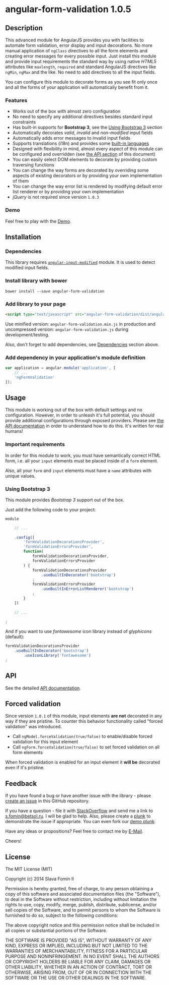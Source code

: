 # angular-form-validation 1.0.5

## Description

This advanced module for AngularJS provides you with facilities to automate form validation,
error display and input decorations. No more manual application of `ngClass` directives
to all the form elements and creating error messages for every possible input.
Just install this module and provide input requirements the standard way by using native *HTML5*
attributes like `maxlength`, `required` and standard AngularJS directives like `ngMin`, `ngMax`
and the like. No need to add directives to all the input fields.

You can configure this module to decorate forms as you see fit only once and all the forms of
your application will automatically benefit from it.

### Features

- Works out of the box with almost zero configuration
- No need to specify any additional directives besides standard input constraints
- Has built-in supports for **Bootstrap 3**, see the [Using Bootstrap 3](#using-bootstrap-3) section
- Automatically decorates *valid*, *invalid* and *non-modified* input fields
- Automatically adds error messages to invalid input fields
- Supports translations (i18n) and provides some [built-in languages][built-in-languages]
- Designed with flexibility in mind, almost every aspect of this module
  can be configured and overridden (see [the API section][docs-api] of this document)
- You can easily select DOM elements to decorate by providing custom traversing functions
- You can change the way forms are decorated by overriding some aspects of existing decorators or
  by providing your own implementation of them
- You can change the way error list is rendered by modifying default error list renderer or
  by providing your own implementation
- *jQuery* is not required since version `1.0.3`
  
### Demo

Feel free to play with the [Demo](http://plnkr.co/edit/dJs5Wye2WEy7T6gEEfIj?p=preview).

## Installation

### Dependencies

This library requires [`angular-input-modified`][github-input-modified] module.
It is used to detect modified input fields.

### Install library with bower

`bower install --save angular-form-validation`

### Add library to your page

``` html
<script type="text/javascript" src="angular-form-validation/dist/angular-form-validation.js"></script>
```

Use minified version: `angular-form-validation.min.js` in production
and uncompressed version: `angular-form-validation.js` during development/testing.

Also, don't forget to add dependencies, see [Dependencies](#dependencies) section above.

### Add dependency in your application's module definition

``` javascript
var application = angular.module('application', [
    // ...
    'ngFormValidation'
]);
```

## Usage

This module is working out of the box with default settings and no configuration.
However, in order to unleash it's full potential, you should provide additional
configurations through exposed providers. Please see [the API documentation][docs-api] in order
to understand how to do this. It's written for real humans!

### Important requirements

In order for this module to work, you must have semantically correct HTML form, i.e.
all your `input` elements must be placed inside of a `form` element.

Also, all your `form` and `input` elements must have a `name` attributes with unique values.

### Using Bootstrap 3

This module provides *Bootstrap 3* support out of the box.

Just add the following code to your project:

```JavaScript
module

    // ...
    
    .config([
        'formValidationDecorationsProvider',
        'formValidationErrorsProvider',
        function(
            formValidationDecorationsProvider,
            formValidationErrorsProvider
        ) {
            formValidationDecorationsProvider
                .useBuiltInDecorator('bootstrap')
            ;
            formValidationErrorsProvider
                .useBuiltInErrorListRenderer('bootstrap')
            ;
        }
    ])
    
    // ...
    
;
```

And if you want to use *fontawesome* icon library instead of *glyphicons* (default):

```JavaScript
formValidationDecorationsProvider
    .useBuiltInDecorator('bootstrap')
        .useIconLibrary('fontawesome')
;
```

## API

See the detailed [API documentation][docs-api].

## Forced validation

Since version `1.0.1` of this module, input elements **are not** decorated in any way if they are pristine.
To counter this behavior functionality called "forced validation" was introduced.

- Call `ngModel.forceValidation(true/false)` to enable/disable forced validation for this input element
- Call `ngForm.forceValidation(true/false)` to set forced validation on all form elements

When forced validation is enabled for an input element it **will be** decorated even if it's pristine.

## Feedback

If you have found a bug or have another issue with the library - please [create an issue][new-issue]
in this GitHub repository.

If you have a question - file it with [StackOverflow][so-ask] and send me a
link to [s.fomin@betsol.ru][email]. I will be glad to help.
Also, please create a [plunk][plunker] to demonstrate the issue if appropriate.
You can even fork our [demo plunk][demo].

Have any ideas or propositions? Feel free to contact me by [E-Mail][email].

Cheers!

## License

The MIT License (MIT)

Copyright (c) 2014 Slava Fomin II

Permission is hereby granted, free of charge, to any person obtaining a copy
of this software and associated documentation files (the "Software"), to deal
in the Software without restriction, including without limitation the rights
to use, copy, modify, merge, publish, distribute, sublicense, and/or sell
copies of the Software, and to permit persons to whom the Software is
furnished to do so, subject to the following conditions:

The above copyright notice and this permission notice shall be included in
all copies or substantial portions of the Software.

THE SOFTWARE IS PROVIDED "AS IS", WITHOUT WARRANTY OF ANY KIND, EXPRESS OR
IMPLIED, INCLUDING BUT NOT LIMITED TO THE WARRANTIES OF MERCHANTABILITY,
FITNESS FOR A PARTICULAR PURPOSE AND NONINFRINGEMENT. IN NO EVENT SHALL THE
AUTHORS OR COPYRIGHT HOLDERS BE LIABLE FOR ANY CLAIM, DAMAGES OR OTHER
LIABILITY, WHETHER IN AN ACTION OF CONTRACT, TORT OR OTHERWISE, ARISING FROM,
OUT OF OR IN CONNECTION WITH THE SOFTWARE OR THE USE OR OTHER DEALINGS IN
THE SOFTWARE.

[so-ask]: http://stackoverflow.com/questions/ask?tags=angularjs,javascript
[email]: mailto:s.fomin@betsol.ru
[plunker]: http://plnkr.co/
[github-input-modified]: //github.com/betsol/angular-input-modified
[docs-api]: docs/api.md
[demo]: http://plnkr.co/edit/dJs5Wye2WEy7T6gEEfIj?p=preview
[new-issue]: issues/new
[built-in-languages]: docs/api/errors-provider.md#supported-languages
